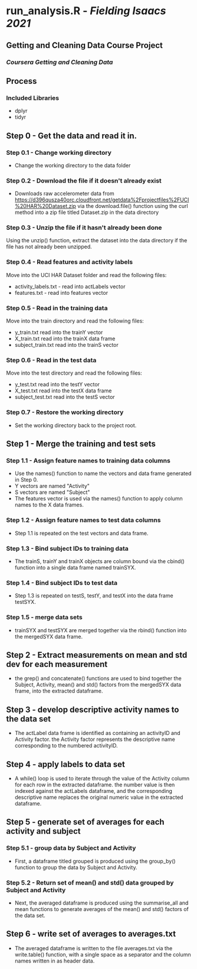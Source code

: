 # run_analysis.R - *Fielding Isaacs 2021*
## Getting and Cleaning Data Course Project
### *Coursera Getting and Cleaning Data*

## Process

### Included Libraries

- dplyr
- tidyr

## Step 0 - Get the data and read it in.

### Step 0.1 - Change working directory

- Change the working directory to the data folder

### Step 0.2 - Download the file if it doesn't already exist

- Downloads raw accelerometer data from
https://d396qusza40orc.cloudfront.net/getdata%2Fprojectfiles%2FUCI%20HAR%20Dataset.zip via the download.file() function using the curl method into a zip file titled Dataset.zip in the data directory

### Step 0.3 - Unzip the file if it hasn't already been done

Using the unzip() function, extract the dataset into the data directory if the file has not already been unzipped.

### Step 0.4 - Read features and activity labels

Move into the UCI HAR Dataset folder and read the following files:
- activity_labels.txt - read into actLabels vector
- features.txt - read into features vector

### Step 0.5 - Read in the training data

Move into the train directory and read the following files:

- y_train.txt read into the trainY vector
- X_train.txt read into the trainX data frame
- subject_train.txt read into the trainS vector

### Step 0.6 - Read in the test data

Move into the test directory and read the following files:

- y_test.txt read into the testY vector
- X_test.txt read into the testX data frame
- subject_test.txt read into the testS vector

### Step 0.7 - Restore the working directory

- Set the working directory back to the project root.

## Step 1   - Merge the training and test sets

### Step 1.1 - Assign feature names to training data columns

- Use the names() function to name the vectors and data frame generated in Step 0.
- Y vectors are named "Activity"
- S vectors are named "Subject"
- The features vector is used via the names() function to apply column names to the X data frames.

### Step 1.2 - Assign feature names to test data columns

- Step 1.1 is repeated on the test vectors and data frame.

### Step 1.3 - Bind subject IDs to training data

- The trainS, trainY and trainX objects are column bound via the cbind() function into a single data frame named trainSYX.

### Step 1.4 - Bind subject IDs to test data

- Step 1.3 is repeated on testS, testY, and testX into the data frame testSYX.

### Step 1.5 - merge data sets

- trainSYX and testSYX are merged together via the rbind() function into the mergedSYX data frame.

## Step 2   - Extract measurements on mean and std dev for each measurement

- the grep() and concatenate() functions are used to bind together the Subject, Activity, mean() and std() factors from the mergedSYX data frame, into the extracted dataframe.

## Step 3   - develop descriptive activity names to the data set

- The actLabel data frame is identified as containing an activityID and Activity factor.  the Activity factor represents the descriptive name corresponding to the numbered activityID.

## Step 4   - apply labels to data set

- A while() loop is used to iterate through the value of the Activity column for each row in the extracted dataframe.  the number value is then indexed against the actLabels dataframe, and the corresponding descriptive name replaces the original numeric value in the extracted dataframe.

## Step 5   - generate set of averages for each activity and subject

### Step 5.1 - group data by Subject and Activity

- First, a dataframe titled grouped is produced using the group_by() function to group the data by Subject and Activity.

### Step 5.2 - Return set of mean() and std() data grouped by Subject and Activity

- Next, the averaged dataframe is produced using the summarise_all and mean functions to generate averages of the mean() and std() factors of the data set.

## Step 6   - write set of averages to averages.txt

- The averaged dataframe is written to the file averages.txt via the write.table() function, with a single space as a separator and the column names written in as header data.